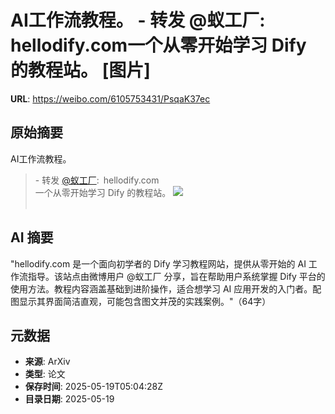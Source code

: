 # AI工作流教程。 - 转发 @蚁工厂:&ensp;hellodify.com一个从零开始学习 Dify 的教程站。 [图片]

**URL**: https://weibo.com/6105753431/PsqaK37ec

## 原始摘要

AI工作流教程。<br><blockquote> - 转发 <a href="https://weibo.com/2194035935" target="_blank">@蚁工厂</a>: hellodify.com<br>一个从零开始学习 Dify 的教程站。 <img style="" src="https://tvax4.sinaimg.cn/large/82c654dfly1i1jrg7k8cnj20y50y1464.jpg" referrerpolicy="no-referrer"><br><br></blockquote>

## AI 摘要

"hellodify.com 是一个面向初学者的 Dify 学习教程网站，提供从零开始的 AI 工作流指导。该站点由微博用户 @蚁工厂 分享，旨在帮助用户系统掌握 Dify 平台的使用方法。教程内容涵盖基础到进阶操作，适合想学习 AI 应用开发的入门者。配图显示其界面简洁直观，可能包含图文并茂的实践案例。"（64字）

## 元数据

- **来源**: ArXiv
- **类型**: 论文
- **保存时间**: 2025-05-19T05:04:28Z
- **目录日期**: 2025-05-19
